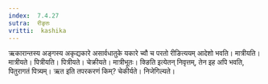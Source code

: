 ```yaml
---
index:  7.4.27
sutra:  रीङृतः
vritti:  kashika 
---
```


ऋकारान्तस्य अङ्गस्य अकृद्यकारे असार्वधातुके यकारे च्वौ च परतो रीङित्ययम् आदेशो भवति। मात्रीयति। मात्रीयते। पित्रीयति। पित्रीयते। चेक्रीयते। मात्रीभूतः। क्ङिति इत्येतन् निवृत्तम्, तेन इह अपि भवति, पितुरागतं पित्र्यम्। ऋत इति तपरकरणं किम्? चेकीर्यते। निजेगिल्यते।

